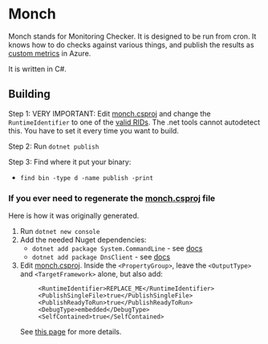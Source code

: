 # Monch

Monch stands for Monitoring Checker. It is designed to be run from cron.
It knows how to do checks against various things, and publish the results
as [custom
metrics](https://docs.microsoft.com/en-us/azure/azure-monitor/platform/metrics-custom-overview)
in Azure.

It is written in C#.

## Building

Step 1: VERY IMPORTANT: Edit [monch.csproj](monch.csproj)
and change the `RuntimeIdentifier` to one of the [valid
RIDs](https://docs.microsoft.com/en-us/dotnet/core/rid-catalog). The .net
tools cannot autodetect this. You have to set it every time you want to
build.

Step 2: Run `dotnet publish`

Step 3: Find where it put your binary:
* `find bin -type d -name publish -print`

### If you ever need to regenerate the [monch.csproj](monch.csproj) file

Here is how it was originally generated.

1. Run `dotnet new console`
2. Add the needed Nuget dependencies:
   - `dotnet add package System.CommandLine` - see
     [docs](https://github.com/dotnet/command-line-api)
   - `dotnet add package DnsClient` - see
     [docs](https://dnsclient.michaco.net/)
3. Edit [monch.csproj](monch.csproj).
   Inside the `<PropertyGroup>`, leave the `<OutputType>` and
   `<TargetFramework>` alone, but also add:
   ```
        <RuntimeIdentifier>REPLACE_ME</RuntimeIdentifier>
        <PublishSingleFile>true</PublishSingleFile>
        <PublishReadyToRun>true</PublishReadyToRun>
        <DebugType>embedded</DebugType>
        <SelfContained>true</SelfContained>
   ```
   See [this
   page](https://docs.microsoft.com/en-us/dotnet/core/deploying/single-file)
   for more details.
